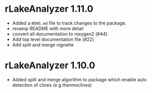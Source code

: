 # rLakeAnalyzer 1.11.0
* Added a `NEWS.md` file to track changes to the package.
* revamp README with more detail
* convert all documentation to roxygen2 (#44)
* Add top level documentation file (#22)
* Add split and merge vignette

# rLakeAnalyzer 1.10.0


* Added split and merge algorithm to package which enable auto detection of clines (e.g thermoclines)



